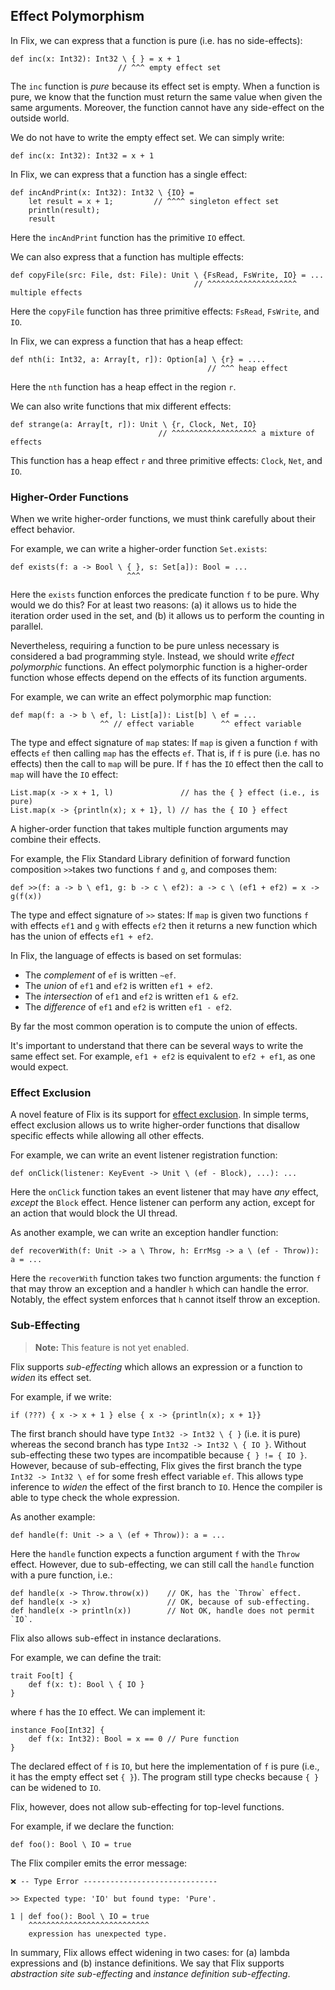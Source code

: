 ## Effect Polymorphism

In Flix, we can express that a function is pure (i.e. has no side-effects): 

```flix
def inc(x: Int32): Int32 \ { } = x + 1
                        // ^^^ empty effect set
```

The `inc` function is _pure_ because its effect set is empty. When a function is
pure, we know that the function must return the same value when given the same
arguments. Moreover, the function cannot have any side-effect on the outside
world. 

We do not have to write the empty effect set. We can simply write:

```flix
def inc(x: Int32): Int32 = x + 1
```

In Flix, we can express that a function has a single effect:

```flix
def incAndPrint(x: Int32): Int32 \ {IO} = 
    let result = x + 1;         // ^^^^ singleton effect set
    println(result);
    result
```


Here the `incAndPrint` function has the primitive `IO` effect. 

We can also express that a function has multiple effects:

```flix
def copyFile(src: File, dst: File): Unit \ {FsRead, FsWrite, IO} = ...
                                         // ^^^^^^^^^^^^^^^^^^^^ multiple effects
```

Here the `copyFile` function has three primitive effects: `FsRead`, `FsWrite`,
and `IO`.

In Flix, we can express a function that has a heap effect:

```flix
def nth(i: Int32, a: Array[t, r]): Option[a] \ {r} = ....
                                            // ^^^ heap effect
```

Here the `nth` function has a heap effect in the region `r`.

We can also write functions that mix different effects:

```flix
def strange(a: Array[t, r]): Unit \ {r, Clock, Net, IO} 
                                 // ^^^^^^^^^^^^^^^^^^^ a mixture of effects
```

This function has a heap effect `r` and three primitive effects: `Clock`,
`Net`, and `IO`.

### Higher-Order Functions

When we write higher-order functions, we must think carefully about their effect behavior. 

For example, we can write a higher-order function `Set.exists`:

```flix
def exists(f: a -> Bool \ { }, s: Set[a]): Bool = ...
                          ^^^
```

Here the `exists` function enforces the predicate function `f` to be pure. Why
would we do this? For at least two reasons: (a) it allows us to hide the
iteration order used in the set, and (b) it allows us to perform the counting in
parallel. 

Nevertheless, requiring a function to be pure unless necessary is considered a
bad programming style. Instead, we should write _effect polymorphic_ functions.
An effect polymorphic function is a higher-order function whose effects depend
on the effects of its function arguments. 

For example, we can write an effect polymorphic map function:

```flix
def map(f: a -> b \ ef, l: List[a]): List[b] \ ef = ...
                    ^^ // effect variable      ^^ effect variable
```

The type and effect signature of `map` states: If `map` is given a function `f`
with effects `ef` then calling `map` has the effects `ef`. That is, if `f` is
pure (i.e. has no effects) then the call to `map` will be pure. If `f` has the
`IO` effect then the call to `map` will have the `IO` effect: 


```flix
List.map(x -> x + 1, l)               // has the { } effect (i.e., is pure)
List.map(x -> {println(x); x + 1}, l) // has the { IO } effect
```

A higher-order function that takes multiple function arguments may combine their
effects.

For example, the Flix Standard Library definition of forward function
composition `>>`takes two functions `f` and `g`, and composes them: 

```flix
def >>(f: a -> b \ ef1, g: b -> c \ ef2): a -> c \ (ef1 + ef2) = x -> g(f(x))
```

The type and effect signature of `>>` states: If `map` is given two functions
`f` with effects `ef1` and `g` with effects `ef2` then it returns a new function
which has the union of effects `ef1 + ef2`. 

In Flix, the language of effects is based on set formulas:

- The *complement* of `ef` is written `~ef`.
- The *union* of `ef1` and `ef2` is written `ef1 + ef2`.
- The *intersection* of `ef1` and `ef2` is written `ef1 & ef2`.
- The *difference* of `ef1` and `ef2` is written `ef1 - ef2`.

By far the most common operation is to compute the union of effects.

It's important to understand that there can be several ways to write the same
effect set. For example, `ef1 + ef2` is equivalent to `ef2 + ef1`, as one would
expect. 

### Effect Exclusion

A novel feature of Flix is its support for [effect
exclusion](https://dl.acm.org/doi/abs/10.1145/3607846). In simple terms, effect
exclusion allows us to write higher-order functions that disallow specific
effects while allowing all other effects. 

For example, we can write an event listener registration function: 

```flix
def onClick(listener: KeyEvent -> Unit \ (ef - Block), ...): ... 
```

Here the `onClick` function takes an event listener that may have _any_ effect,
_except_ the `Block` effect. Hence listener can perform any action, except for
an action that would block the UI thread.

As another example, we can write an exception handler function:

```flix
def recoverWith(f: Unit -> a \ Throw, h: ErrMsg -> a \ (ef - Throw)): a = ... 
```

Here the `recoverWith` function takes two function arguments: the function `f`
that may throw an exception and a handler `h` which can handle the error.
Notably, the effect system enforces that `h` cannot itself throw an exception.

### Sub-Effecting

> **Note:** This feature is not yet enabled.

Flix supports _sub-effecting_ which allows an expression or a function to
_widen_ its effect set. 

For example, if we write:

```flix
if (???) { x -> x + 1 } else { x -> {println(x); x + 1}}
```

The first branch should have type `Int32 -> Int32 \ { }` (i.e. it is pure)
whereas the second branch has type `Int32 -> Int32 \ { IO }`. Without
sub-effecting these two types are incompatible because `{ } != { IO }`. However,
because of sub-effecting, Flix gives the first branch the type `Int32 -> Int32 \
ef` for some fresh effect variable `ef`. This allows type inference to _widen_
the effect of the first branch to `IO`. Hence the compiler is able to type check
the whole expression. 

As another example:

```flix
def handle(f: Unit -> a \ (ef + Throw)): a = ...
```

Here the `handle` function expects a function argument `f` with the `Throw`
effect. However, due to sub-effecting, we can still call the `handle` function
with a pure function, i.e.:

```flix
def handle(x -> Throw.throw(x))    // OK, has the `Throw` effect.
def handle(x -> x)                 // OK, because of sub-effecting.
def handle(x -> println(x))        // Not OK, handle does not permit `IO`.
```

Flix also allows sub-effect in instance declarations. 

For example, we can define the trait:

```flix
trait Foo[t] {
    def f(x: t): Bool \ { IO }
}
```

where `f` has the `IO` effect. We can implement it: 

```flix
instance Foo[Int32] {
    def f(x: Int32): Bool = x == 0 // Pure function
}
```

The declared effect of `f` is `IO`, but here the implementation of `f` is pure
(i.e., it has the empty effect set `{ }`). The program still type checks because
`{ }` can be widened to `IO`.

Flix, however, does not allow sub-effecting for top-level functions.

For example, if we declare the function:

```flix
def foo(): Bool \ IO = true
```

The Flix compiler emits the error message:

```
❌ -- Type Error ------------------------------

>> Expected type: 'IO' but found type: 'Pure'.

1 | def foo(): Bool \ IO = true
    ^^^^^^^^^^^^^^^^^^^^^^^^^^^
    expression has unexpected type.
```

In summary, Flix allows effect widening in two cases: for (a) lambda expressions
and (b) instance definitions. We say that Flix supports _abstraction site
sub-effecting_ and _instance definition sub-effecting_. 
